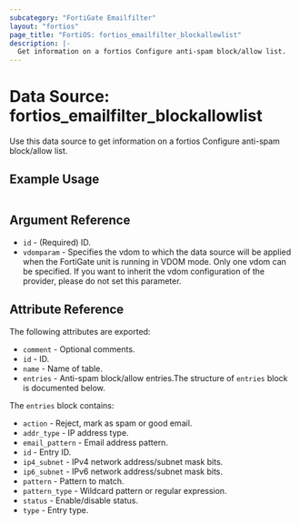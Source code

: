 ```yaml
---
subcategory: "FortiGate Emailfilter"
layout: "fortios"
page_title: "FortiOS: fortios_emailfilter_blockallowlist"
description: |-
  Get information on a fortios Configure anti-spam block/allow list.
---
```


# Data Source: fortios_emailfilter_blockallowlist
Use this data source to get information on a fortios Configure anti-spam block/allow list.


## Example Usage

```hcl

```

## Argument Reference

* `id` - (Required) ID.
* `vdomparam` - Specifies the vdom to which the data source will be applied when the FortiGate unit is running in VDOM mode. Only one vdom can be specified. If you want to inherit the vdom configuration of the provider, please do not set this parameter.

## Attribute Reference

The following attributes are exported:

* `comment` - Optional comments.
* `id` - ID.
* `name` - Name of table.
* `entries` - Anti-spam block/allow entries.The structure of `entries` block is documented below.

The `entries` block contains:

* `action` - Reject, mark as spam or good email.
* `addr_type` - IP address type.
* `email_pattern` - Email address pattern.
* `id` - Entry ID.
* `ip4_subnet` - IPv4 network address/subnet mask bits.
* `ip6_subnet` - IPv6 network address/subnet mask bits.
* `pattern` - Pattern to match.
* `pattern_type` - Wildcard pattern or regular expression.
* `status` - Enable/disable status.
* `type` - Entry type.
